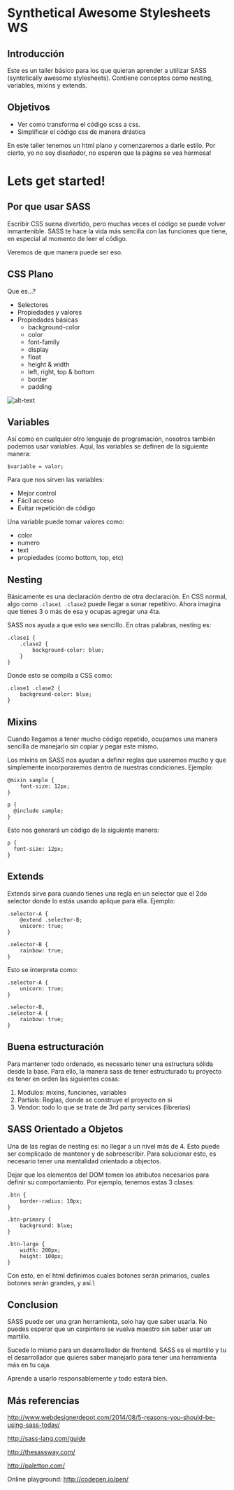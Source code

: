 # Synthetical Awesome Stylesheets WS

## Introducción

Este es un taller básico para los que quieran aprender a utilizar SASS (syntetically awesome stylesheets). Contiene conceptos como nesting, variables, mixins y extends.

## Objetivos

* Ver como transforma el código scss a css.
* Simplificar el código css de manera drástica

En este taller tenemos un html plano y comenzaremos a darle estilo. Por cierto, yo no soy diseñador, no esperen que la página se vea hermosa! 

# Lets get started!

## Por que usar SASS

Escribir CSS suena divertido, pero muchas veces el código se puede volver inmantenible. SASS te hace la vida más sencilla con las funciones que tiene, en especial al momento de leer el código.

Veremos de que manera puede ser eso.

## CSS Plano

Que es...?

* Selectores
* Propiedades y valores
* Propiedades básicas
    * background-color
    * color
    * font-family
    * display
    * float
    * height & width
    * left, right, top & bottom
    * border
    * padding

![alt-text](https://ironion.com/wp-content/uploads/2015/07/boxmodel.png)

## Variables

Así como en cualquier otro lenguaje de programación, nosotros también podemos usar variables. Aquí, las variables se definen de la siguiente manera:

``` 
$variable = valor;
```

Para que nos sirven las variables:
* Mejor control 
* Fácil acceso
* Evitar repetición de código

Una variable puede tomar valores como: 
* color
* numero
* text
* propiedades (como bottom, top, etc)

## Nesting

Básicamente es una declaración dentro de otra declaración. En CSS normal, algo como ```.clase1 .clase2``` puede llegar a sonar repetitivo. Ahora imagina que tienes 3 o más de esa y ocupas agregar una 4ta. 

SASS nos ayuda a que esto sea sencillo. En otras palabras, nesting es:

```
.clase1 {
    .clase2 {
        background-color: blue;
    }
}
```

Donde esto se compila a CSS como:

```
.clase1 .clase2 {
    background-color: blue;
}
```

## Mixins

Cuando llegamos a tener mucho código repetido, ocupamos una manera sencilla de manejarlo sin copiar y pegar este mismo. 

Los mixins en SASS nos ayudan a definir reglas que usaremos mucho y que simplemente incorporaremos dentro de nuestras condiciones. Ejemplo:
 
```
@mixin sample {
    font-size: 12px;
}

p {
  @include sample;
}
```

Esto nos generará un código de la siguiente manera:
 
```
p {
  font-size: 12px;
}
```

## Extends

Extends sirve para cuando tienes una regla en un selector que el 2do selector donde lo estás usando aplique para ella. Ejemplo:

```
.selector-A {
    @extend .selector-B;
    unicorn: true;
}

.selector-B {
    rainbow: true;
}
```

Esto se interpreta como:

```
.selector-A {
    unicorn: true;
}

.selector-B,
.selector-A {
    rainbow: true;
}
```
## Buena estructuración

Para mantener todo ordenado, es necesario tener una estructura sólida desde la base. Para ello, la manera sass de tener estructurado tu proyecto es tener en orden las siguientes cosas:

1. Modulos: mixins, funciones, variables
2. Partials: Reglas, donde se construye el proyecto en si
3. Vendor: todo lo que se trate de 3rd party services (librerias)

## SASS Orientado a Objetos

Una de las reglas de nesting es: no llegar a un nivel más de 4. Esto puede ser complicado de mantener y de sobreescribir. Para solucionar esto, es necesario tener una mentalidad orientado a objectos.

Dejar que los elementos del DOM tomen los atributos necesarios para definir su comportamiento. Por ejemplo, tenemos estas 3 clases:
 
```
.btn {
    border-radius: 10px;
}

.btn-primary {
    background: blue;
}

.btn-large {
    width: 200px;
    height: 100px;
}

```

Con esto, en el html definimos cuales botones serán primarios, cuales botones serán grandes, y así.\

## Conclusion

SASS puede ser una gran herramienta, solo hay que saber usarla. No puedes esperar que un carpintero se vuelva maestro sin saber usar un martillo. 
 
Sucede lo mismo para un desarrollador de frontend. SASS es el martillo y tu el desarrollador que quieres saber manejarlo para tener una herramienta más en tu caja.

Aprende a usarlo responsablemente y todo estará bien.

## Más referencias

http://www.webdesignerdepot.com/2014/08/5-reasons-you-should-be-using-sass-today/

http://sass-lang.com/guide

http://thesassway.com/

http://paletton.com/

Online playground: http://codepen.io/pen/